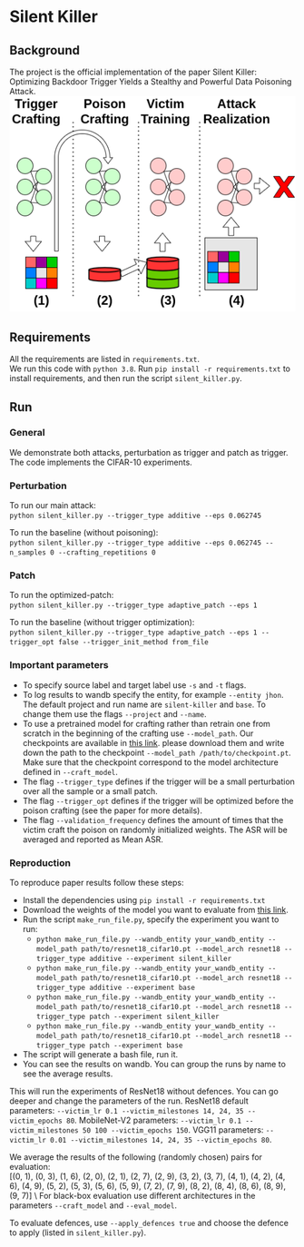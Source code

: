 # Silent Killer

## Background
The project is the official implementation of the paper Silent Killer: Optimizing Backdoor Trigger Yields a Stealthy and Powerful Data Poisoning Attack.
![Overview](overview.png)

## Requirements
All the requirements are listed in `requirements.txt`. \
We run this code with `python 3.8`. 
Run `pip install -r requirements.txt` to install requirements, and then run the script `silent_killer.py`.

## Run
### General
We demonstrate both attacks, perturbation as trigger and patch as trigger. \
The code implements the CIFAR-10 experiments.

### Perturbation
To run our main attack: \
```python silent_killer.py --trigger_type additive --eps 0.062745```

To run the baseline (without poisoning): \
```python silent_killer.py --trigger_type additive --eps 0.062745 --n_samples 0 --crafting_repetitions 0```

### Patch
To run the optimized-patch: \
```python silent_killer.py --trigger_type adaptive_patch --eps 1```

To run the baseline (without trigger optimization): \
```python silent_killer.py --trigger_type adaptive_patch --eps 1 --trigger_opt false --trigger_init_method from_file```

### Important parameters
 - To specify source label and target label use `-s` and `-t` flags. 
 - To log results to wandb specify the entity, for example `--entity jhon`. 
The default project and run name are `silent-killer` and `base`. To change them use the flags `--project` and `--name`.
 - To use a pretrained model for crafting rather than retrain one from scratch in the beginning of the crafting 
use `--model_path`. Our checkpoints are available in 
[this link](https://drive.google.com/drive/folders/1u05sMn8yIjeTfWR6Q0q2hn72zdxGstIv?usp=sharing). 
please download them and write down the path to the checkpoint `--model_path /path/to/checkpoint.pt`.
Make sure that the checkpoint correspond to the model architecture defined in `--craft_model`.
 - The flag `--trigger_type` defines if the trigger will be a small perturbation over all the sample or a small patch. 
 - The flag `--trigger_opt` defines if the trigger will be optimized before the poison crafting (see the paper for more details).
 - The flag `--validation_frequency` defines the amount of times that the victim craft the poison on randomly initialized weights. 
The ASR will be averaged and reported as Mean ASR.

### Reproduction
To reproduce paper results follow these steps:
 - Install the dependencies using `pip install -r requirements.txt`
 - Download the weights of the model you want to evaluate from [this link](https://drive.google.com/drive/folders/1u05sMn8yIjeTfWR6Q0q2hn72zdxGstIv?usp=sharing).
 - Run the script `make_run_file.py`, specify the experiment you want to run:
   - `python make_run_file.py --wandb_entity your_wandb_entity --model_path path/to/resnet18_cifar10.pt --model_arch resnet18 --trigger_type additive --experiment silent_killer`
   - `python make_run_file.py --wandb_entity your_wandb_entity --model_path path/to/resnet18_cifar10.pt --model_arch resnet18 --trigger_type additive --experiment base`
   - `python make_run_file.py --wandb_entity your_wandb_entity --model_path path/to/resnet18_cifar10.pt --model_arch resnet18 --trigger_type patch --experiment silent_killer`
   - `python make_run_file.py --wandb_entity your_wandb_entity --model_path path/to/resnet18_cifar10.pt --model_arch resnet18 --trigger_type patch --experiment base`
 - The script will generate a bash file, run it.
 - You can see the results on wandb. You can group the runs by name to see the average results.

This will run the experiments of ResNet18 without defences. You can go deeper and change the parameters of the run. 
ResNet18 default parameters: `--victim_lr 0.1 --victim_milestones 14, 24, 35 --victim_epochs 80`. 
MobileNet-V2 parameters: `--victim_lr 0.1 --victim_milestones 50 100 --victim_epochs 150`.
VGG11 parameters: `--victim_lr 0.01 --victim_milestones 14, 24, 35 --victim_epochs 80`. 

We average the results of the following (randomly chosen) pairs for evaluation:\
[(0, 1), (0, 3), (1, 6), (2, 0), (2, 1), (2, 7), (2, 9), (3, 2), (3, 7), (4, 1), (4, 2), (4, 6), (4, 9), (5, 2), (5, 3), 
(5, 6), (5, 9), (7, 2), (7, 9), (8, 2), (8, 4), (8, 6), (8, 9), (9, 7)] \ 
For black-box evaluation use different architectures in the parameters `--craft_model` and `--eval_model`. 

To evaluate defences, use `--apply_defences true` and choose the defence to apply (listed in `silent_killer.py`).